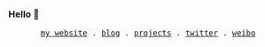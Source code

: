 ### Hello 👋

<p align="center">
  <samp>
    <a href=".">my website</a> .
    <a href=".">blog</a> .
    <a href=".">projects</a> .
    <a href="https://twitter.com/RobYuho">twitter</a> .
    <a href="https://weibo.com/u/5505515090">weibo</a>
  </samp>
</p>
